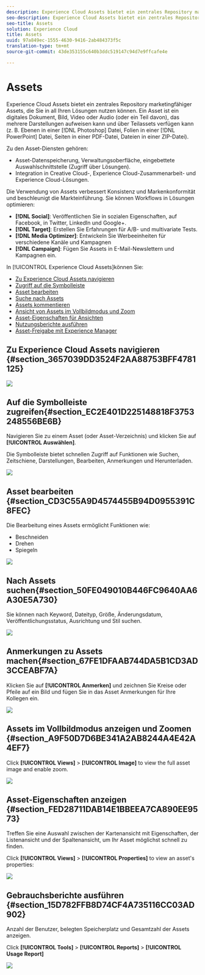 ```yaml
---
description: Experience Cloud Assets bietet ein zentrales Repository marketingfähiger Assets, die Sie in all Ihren Lösungen nutzen können. Ein Asset ist ein digitales Dokument, Bild, Video oder Audio (oder ein Teil davon), das mehrere Darstellungen aufweisen kann und über Teilassets verfügen kann (z. B. Ebenen in einer Fotoshop-Datei, Folien in einer PowerPoint-Datei, Seiten in einer PDF-Datei, Dateien in einer ZIP-Datei).
seo-description: Experience Cloud Assets bietet ein zentrales Repository marketingfähiger Assets, die Sie in all Ihren Lösungen nutzen können. Ein Asset ist ein digitales Dokument, Bild, Video oder Audio (oder ein Teil davon), das mehrere Darstellungen aufweisen kann und über Teilassets verfügen kann (z. B. Ebenen in einer Fotoshop-Datei, Folien in einer PowerPoint-Datei, Seiten in einer PDF-Datei, Dateien in einer ZIP-Datei).
seo-title: Assets
solution: Experience Cloud
title: Assets
uuid: 97a849ec-1555-4630-9416-2ab484373f5c
translation-type: tm+mt
source-git-commit: 43de353155c640b3ddc519147c94d7e9ffcafe4e

---
```



# Assets

Experience Cloud Assets bietet ein zentrales Repository marketingfähiger Assets, die Sie in all Ihren Lösungen nutzen können. Ein Asset ist ein digitales Dokument, Bild, Video oder Audio (oder ein Teil davon), das mehrere Darstellungen aufweisen kann und über Teilassets verfügen kann (z. B. Ebenen in einer [!DNL Photoshop] Datei, Folien in einer [!DNL PowerPoint] Datei, Seiten in einer PDF-Datei, Dateien in einer ZIP-Datei).

Zu den Asset-Diensten gehören:

* Asset-Datenspeicherung, Verwaltungsoberfläche, eingebettete Auswahlschnittstelle (Zugriff über Lösungen).
* Integration in Creative Cloud-, Experience Cloud-Zusammenarbeit- und Experience Cloud-Lösungen.

Die Verwendung von Assets verbessert Konsistenz und Markenkonformität und beschleunigt die Markteinführung. Sie können Workflows in Lösungen optimieren:

* **[!DNL Social]**: Veröffentlichen Sie in sozialen Eigenschaften, auf Facebook, in Twitter, LinkedIn und Google+.
* **[!DNL Target]**: Erstellen Sie Erfahrungen für A/B- und multivariate Tests.
* **[!DNL Media Optimizer]**: Entwickeln Sie Werbeeinheiten für verschiedene Kanäle und Kampagnen
* **[!DNL Campaign]**: Fügen Sie Assets in E-Mail-Newslettern und Kampagnen ein.

In [!UICONTROL Experience Cloud Assets]können Sie:

* [Zu Experience Cloud Assets navigieren](../experience-cloud-assets/experience-cloud-assets.md#section_3657039DD3524F2AA88753BFF4781125)
* [Zugriff auf die Symbolleiste](../experience-cloud-assets/experience-cloud-assets.md#section_EC2E401D225148818F3753248556BE6B)
* [Asset bearbeiten ](../experience-cloud-assets/experience-cloud-assets.md#section_CD3C55A9D4574455B94D0955391C8FEC)
* [Suche nach Assets](../experience-cloud-assets/experience-cloud-assets.md#section_50FE049010B446FC9640AA6A30E5A730)
* [Assets kommentieren](../experience-cloud-assets/experience-cloud-assets.md#section_67FE1DFAAB744DA5B1CD3AD3CCEABF7A)
* [Ansicht von Assets im Vollbildmodus und Zoom](../experience-cloud-assets/experience-cloud-assets.md#section_A9F50D7D6BE341A2AB8244A4E42A4EF7)
* [Asset-Eigenschaften für Ansichten](../experience-cloud-assets/experience-cloud-assets.md#section_FED28711DAB14E1BBEEA7CA890EE9573)
* [Nutzungsberichte ausführen](../experience-cloud-assets/experience-cloud-assets.md#section_15D782FFB8D74CF4A735116CC03AD902)
* [Asset-Freigabe mit Experience Manager](../experience-cloud-assets/experience-cloud-assets.md#section_45C1B72F4D274F54BC6CCB64D2580AC5)

## Zu Experience Cloud Assets navigieren {#section_3657039DD3524F2AA88753BFF4781125}

![](assets/asset-nav.png)

## Auf die Symbolleiste zugreifen{#section_EC2E401D225148818F3753248556BE6B}

Navigieren Sie zu einem Asset (oder Asset-Verzeichnis) und klicken Sie auf **[!UICONTROL Auswählen]**.

Die Symbolleiste bietet schnellen Zugriff auf Funktionen wie Suchen, Zeitschiene, Darstellungen, Bearbeiten, Anmerkungen und Herunterladen.

![](assets/asset-tools.png)

## Asset bearbeiten  {#section_CD3C55A9D4574455B94D0955391C8FEC}

Die Bearbeitung eines Assets ermöglicht Funktionen wie:

* Beschneiden
* Drehen
* Spiegeln

![](assets/asset-edit.png)

## Nach Assets suchen{#section_50FE049010B446FC9640AA6A30E5A730}

Sie können nach Keyword, Dateityp, Größe, Änderungsdatum, Veröffentlichungsstatus, Ausrichtung und Stil suchen.

![](assets/asset-search.png)

## Anmerkungen zu Assets machen{#section_67FE1DFAAB744DA5B1CD3AD3CCEABF7A}

Klicken Sie auf **[!UICONTROL Anmerken]** und zeichnen Sie Kreise oder Pfeile auf ein Bild und fügen Sie in das Asset Anmerkungen für Ihre Kollegen ein.

![](assets/assets-annotate.png)

## Assets im Vollbildmodus anzeigen und Zoomen {#section_A9F50D7D6BE341A2AB8244A4E42A4EF7}

Click **[!UICONTROL Views]** > **[!UICONTROL Image]** to view the full asset image and enable zoom.

![](assets/asset-zoom.png)

## Asset-Eigenschaften anzeigen {#section_FED28711DAB14E1BBEEA7CA890EE9573}

Treffen Sie eine Auswahl zwischen der Kartenansicht mit Eigenschaften, der Listenansicht und der Spaltenansicht, um Ihr Asset möglichst schnell zu finden.

Click **[!UICONTROL Views]** > **[!UICONTROL Properties]** to view an asset&#39;s properties:

![](assets/asset-properties.png)

## Gebrauchsberichte ausführen {#section_15D782FFB8D74CF4A735116CC03AD902}

Anzahl der Benutzer, belegten Speicherplatz und Gesamtzahl der Assets anzeigen.

Click **[!UICONTROL Tools]** > **[!UICONTROL Reports]** > **[!UICONTROL Usage Report]**

![](assets/assets-usage-report.png)
